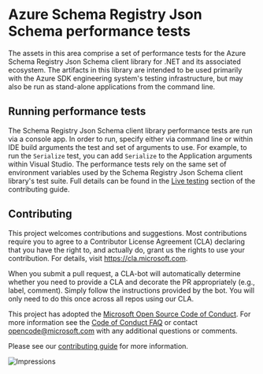 # Azure Schema Registry Json Schema performance tests

The assets in this area comprise a set of performance tests for the Azure Schema Registry Json Schema client library for .NET and its associated ecosystem. The artifacts in this library are intended to be used primarily with the Azure SDK engineering system's testing infrastructure, but may also be run as stand-alone applications from the command line.

## Running performance tests

The Schema Registry Json Schema client library performance tests are run via a console app. In order to run, specify either via command line or within IDE build arguments the test and set of arguments to use. For example, to run the `Serialize` test, you can add `Serialize` to the Application arguments within Visual Studio.
The performance tests rely on the same set of environment variables used by the Schema Registry Json Schema client library's test suite.  Full details can be found in the [Live testing](https://github.com/Azure/azure-sdk-for-net/blob/main/CONTRIBUTING.md#live-testing) section of the contributing guide.

## Contributing

This project welcomes contributions and suggestions.  Most contributions require you to agree to a Contributor License Agreement (CLA) declaring that you have the right to, and actually do, grant us the rights to use your contribution. For details, visit https://cla.microsoft.com.

When you submit a pull request, a CLA-bot will automatically determine whether you need to provide a CLA and decorate the PR appropriately (e.g., label, comment). Simply follow the instructions provided by the bot. You will only need to do this once across all repos using our CLA.

This project has adopted the [Microsoft Open Source Code of Conduct](https://opensource.microsoft.com/codeofconduct/). For more information see the [Code of Conduct FAQ](https://opensource.microsoft.com/codeofconduct/faq/) or contact [opencode@microsoft.com](mailto:opencode@microsoft.com) with any additional questions or comments.

Please see our [contributing guide](https://github.com/Azure/azure-sdk-for-net/blob/main/CONTRIBUTING.md) for more information.

![Impressions](https://azure-sdk-impressions.azurewebsites.net/api/impressions/azure-sdk-for-net%2Fsdk%2Fservicebus%2FAzure.Messaging.ServiceBus.Perf%2FREADME.png)